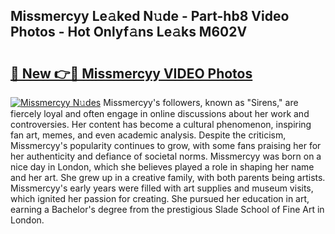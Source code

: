 ## Missmercyy Le𝚊ked N𝚞de - Part-hb8 Video Photos - Hot Onlyf𝚊ns Le𝚊ks M602V

# <h2><a href="http://ab12848.deff.icu/?id=Missmercyy">🔗 New 👉🔴 Missmercyy VIDEO Photos</a></h2>

[![Missmercyy N𝚞des](https://i.imgur.com/rIISA9y.gif)](http://ab12848.deff.icu/?id=Missmercyy)
Missmercyy's followers, known as "Sirens," are fiercely loyal and often engage in online discussions about her work and controversies. Her content has become a cultural phenomenon, inspiring fan art, memes, and even academic analysis. Despite the criticism, Missmercyy's popularity continues to grow, with some fans praising her for her authenticity and defiance of societal norms. Missmercyy was born on a nice day in London, which she believes played a role in shaping her name and her art. She grew up in a creative family, with both parents being artists. Missmercyy's early years were filled with art supplies and museum visits, which ignited her passion for creating. She pursued her education in art, earning a Bachelor's degree from the prestigious Slade School of Fine Art in London.
